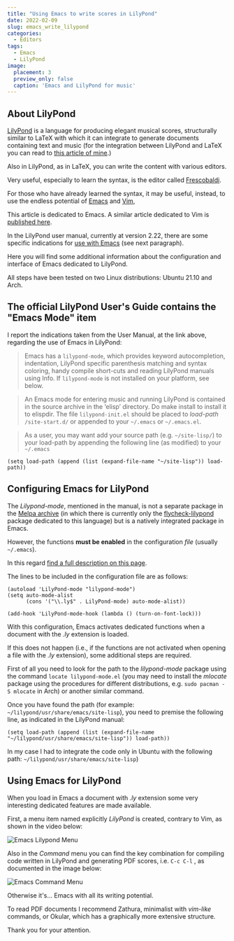 ```yaml
---
title: "Using Emacs to write scores in LilyPond"
date: 2022-02-09
slug: emacs_write_lilypond
categories:
  - Editors
tags:
  - Emacs
  - LilyPond
image:
  placement: 3
  preview_only: false
  caption: 'Emacs and LilyPond for music'
---
```




## About LilyPond

[LilyPond](http://lilypond.org/) is a language for producing elegant musical scores, structurally similar to LaTeX  with which it can integrate to generate documents containing text and music (for the integration between LilyPond and LaTeX you can read to [this article of mine](https://francopasut.netlify.app/post/lilypond-lyluatex/).)

Also in LilyPond, as in LaTeX, you can write the content with various editors.

Very useful, especially to learn the syntax, is the editor called [Frescobaldi](https://www.frescobaldi.org/).

For those who have already learned the syntax, it may be useful, instead,  to use the endless potential of [Emacs](https://www.gnu.org/software/emacs/) and [Vim](https://www.vim.org/),

This article is dedicated to Emacs. A similar article dedicated to Vim is [published here](https://francopasut.netlify.app/post/vim_write_lilypond/).

In the LilyPond user manual, currently at version 2.22, there are some specific indications for [use with Emacs](https://lilypond.org/doc/v2.22/Documentation/usage/text-editor-support.html) (see next paragraph).

Here you will find some additional information about the configuration and interface of Emacs dedicated to LilyPond.

All steps have been tested on two Linux distributions: Ubuntu 21.10 and Arch.

## The official LilyPond User's Guide contains the "Emacs Mode" item

I report the indications taken from the User Manual, at the link above, regarding the use of Emacs in LilyPond:

> Emacs has a `lilypond-mode`, which provides keyword autocompletion, indentation, LilyPond specific parenthesis matching and syntax coloring, handy compile short-cuts and reading LilyPond manuals using Info. If `lilypond-mode` is not installed on your platform, see below.

> An Emacs mode for entering music and running LilyPond is contained in the source archive in the ‘elisp’ directory. Do make install to install it to elispdir. The file `lilypond-init.el` should be placed to *load-path* `/site-start.d/` or appended to your `~/.emacs` or  `~/.emacs.el`.

> As a user, you may want add your source path (e.g. `~/site-lisp/`) to your load-path by appending the following line (as modified) to your `~/.emacs` 

```
(setq load-path (append (list (expand-file-name "~/site-lisp")) load-path)) 
```

## Configuring Emacs for LilyPond

The *Lilypond-mode*, mentioned in the manual, is not a separate package in the [Melpa archive](https://melpa.org/#/) (in which there is currently only the [flycheck-lilypond](https://melpa.org/#/flycheck-lilypond) package dedicated to this language) but is a natively integrated package in Emacs.

However, the functions **must be enabled** in the configuration *file* (usually `~/.emacs`).

In this regard [find a full description on this page](http://www.geoffhorton.com/lilymacs.html).

The lines to be included in the configuration file are as follows:


```
(autoload 'LilyPond-mode "lilypond-mode")
(setq auto-mode-alist
      (cons '("\\.ly$" . LilyPond-mode) auto-mode-alist))

(add-hook 'LilyPond-mode-hook (lambda () (turn-on-font-lock)))
```

With this configuration,  Emacs activates dedicated functions when a document with the *.ly* extension is loaded.

If this does not happen (i.e., if the functions are not activated when opening a file with the *.ly* extension), some additional steps are required.

First of all you need to look for the path to the *lilypond-mode* package using the command `locate lilypond-mode.el` (you may need to install the *mlocate* package using the procedures for different distributions, e.g. `sudo pacman -S mlocate` in Arch) or another similar command.

Once you have found the path (for example: `~/lilypond/usr/share/emacs/site-lisp`), you need to premise the following line, as indicated in the LilyPond manual:

```
(setq load-path (append (list (expand-file-name "~/lilypond/usr/share/emacs/site-lisp")) load-path))
```
In my case I had to integrate the code only in Ubuntu with the following path: `~/lilypond/usr/share/emacs/site-lisp`)


## Using Emacs for LilyPond ##

When you load in Emacs a document with *.ly* extension some very interesting dedicated features are made available.

First, a menu item named explicitly *LilyPond* is created, contrary to Vim, as shown in the video below:

![Emacs Lilypond Menu](video_menu_lilypond.gif)

Also in the *Command* menu you can find the key combination for compiling code written in LilyPond and generating PDF scores, i.e. `C-c C-l` , as documented in the image below:

![Emacs Command Menu](menu_command.png)

Otherwise it's... Emacs with all its writing potential.

To read PDF documents I recommend Zathura, minimalist with *vim-like* commands, or Okular, which has a graphically more extensive structure.

Thank you for your attention.
